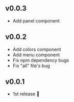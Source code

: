 ## v0.0.3
- Add panel component

## v0.0.2
- Add colors component
- Add menu component
- Fix npm dependency bugs
- Fix "all" file's bug

## v0.0.1
- 1st release :tada:
